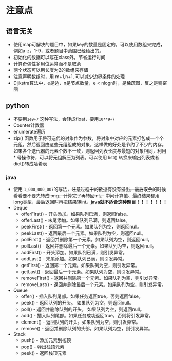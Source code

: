 # 注意点

## 语言无关

- 使用map可解决的题目中，如果key的数量是固定的，可以使用数组来完成，例如a-z，1-9，或者题目中范围已经给出的。
- 初始化的数据可以写在class外，节省运行时间
- 计算奇偶性多用位运算而不是取余
- 两个状态可以用长度为2的数组来存储
- 注意声明数组时，用 m+1,n+1, 可以减少边界条件的处理
- Dijkstra算法中，e是边，n是节点数量，e < nlogn时，是稀疏图，反之是稠密图

## python

- 不要用`1e9+7` 这种写法，会转成float，要用`10**9+7`
- Counter计数器
- enumerate遍历
- zip() 函数用于将可迭代的对象作为参数，将对象中对应的元素打包成一个个元组，然后返回由这些元组组成的对象，这样做的好处是节约了不少的内存。如果各个迭代器的元素个数不一致，则返回列表长度与最短的对象相同，利用 * 号操作符，可以将元组解压为列表。可以使用 list() 转换来输出列表或者dict()转成哈希表

### java

- 使用 `1_000_000_007`的写法，~~注意过程中的数据有没有溢出，最后取余的时候看看要不要先转成long，计算完了再转回int。~~  中间计算值、最终结果都用long类型，最后返回时再把结果转int。**java就不适合这种题目！！！！！！！**
- Deque
    - offerFirst() - 开头添加。如果队列已满，则返回false。
    - offerLast() - 末尾添加。如果队列已满，则返回false。
    - peekFirst() - 返回第一个元素。如果队列为空，则返回null。
    - peekLast() - 返回最后一个元素。如果队列为空，则返回null。
    - pollFirst() - 返回并删除第一个元素。如果队列为空，则返回null。
    - pollLast() - 返回并删除最后一个元素。如果队列为空，则返回null。
    - addFirst() - 开头添加。如果队列已满，则引发异常。
    - addLast() - 末尾添加。如果队列已满，则引发异常。
    - getFirst() - 返回第一个元素。如果队列为空，则引发异常。
    - getLast() - 返回最后一个元素。如果队列为空，则引发异常。
    - removeFirst() - 返回并删除第一个元素。如果队列为空，则引发异常。
    - removeLast() - 返回并删除最后一个元素。如果队列为空，则引发异常。
- Queue
    - offer() - 插入队列尾部。如果任务返回true，否则返回false。
    - peek() - 返回队列的开头。 如果队列为空，则返回null。
    - poll() - 返回并删除队列的开头。 如果队列为空，则返回null。
    - add() - 插入队列尾部。如果任务成功返回true，否则将引发异常。
    - element() - 返回队列的开头。如果队列为空，则引发异常。
    - remove() - 返回并删除队列的头部。如果队列为空，则引发异常。
- Stack
    - push() - 添加元素到栈顶
    - pop() - 弹出栈顶元素
    - peek() - 返回栈顶元素